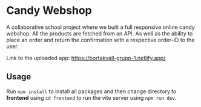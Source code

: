 # Candy Webshop

A collaborative school project where we built a full responsive online candy webshop. All the products are fetched from an API. As well as the ability to place an order and return the confirmation with a respective order-ID to the user.

Link to the uploaded app:
<https://bortakvall-grupp-1.netlify.app/>

## Usage

Run `npm install` to install all packages and then change directory to **frontend** using `cd frontend` to run the vite server using `npm run dev`.
